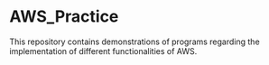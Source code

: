 # AWS_Practice
This repository contains demonstrations of programs regarding the implementation of different functionalities of AWS. 
